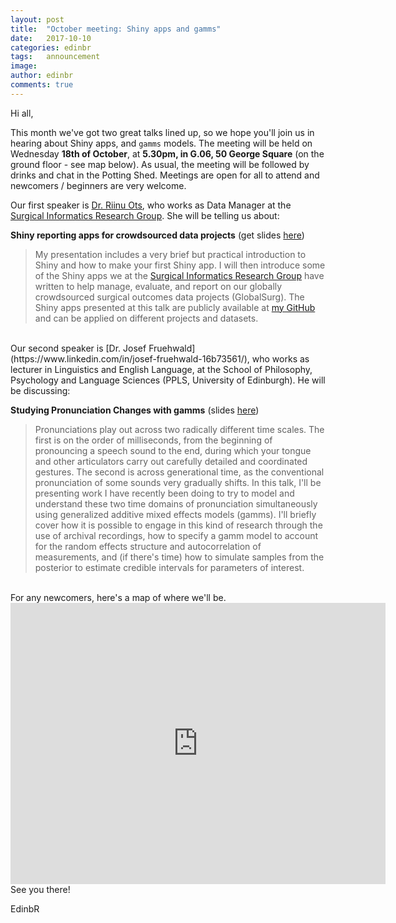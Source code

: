 ```yaml
---
layout: post
title:  "October meeting: Shiny apps and gamms"
date:   2017-10-10
categories: edinbr
tags:   announcement
image:
author: edinbr
comments: true
---
```


Hi all, 

This month we've got two great talks lined up, so we hope you'll join us in hearing about Shiny apps, and `gamms` models. The meeting will be held on Wednesday **18th of October**, at **5.30pm, in G.06, 50 George Square** (on the ground floor - see map below). As usual, the meeting will be followed by drinks and chat in the Potting Shed. Meetings are open for all to attend and newcomers / beginners are very welcome.


Our first speaker is [Dr. Riinu Ots](https://www.linkedin.com/in/riinu-ots-18860140/), who works as Data Manager at the [Surgical Informatics Research Group](http://surgicalinformatics.org/). She will be telling us about:

**Shiny reporting apps for crowdsourced data projects** (get slides [here](https://github.com/EdinbR/edinbr-talks/blob/master/2017-10-18/edinbr_october_riinu_ots.pdf))

> My presentation includes a very brief but practical introduction to Shiny and how to make your first Shiny app. I will then introduce some of the Shiny apps we at the [Surgical Informatics Research Group](http://surgicalinformatics.org/) have written to help manage, evaluate, and report on our globally crowdsourced surgical outcomes data projects (GlobalSurg). The Shiny apps presented at this talk are publicly available at [my GitHub](https://github.com/riinuots/) and can be applied on different projects and datasets.

<br>
Our second speaker is [Dr. Josef Fruehwald](https://www.linkedin.com/in/josef-fruehwald-16b73561/), who works as lecturer in Linguistics and English Language, at the School of Philosophy, Psychology and Language Sciences (PPLS, University of Edinburgh). He will be discussing:

**Studying Pronunciation Changes with gamms** (slides [here](https://github.com/EdinbR/edinbr-talks/raw/master/2017-10-18/JosefFruehwald_StudyingPronunciationChangesWithGamms.html.zip))

> Pronunciations play out across two radically different time scales. The first is on the order of milliseconds, from the beginning of pronouncing a speech sound to the end, during which your tongue and other articulators carry out carefully detailed and coordinated gestures. The second is across generational time, as the conventional pronunciation of some sounds very gradually shifts. In this talk, I'll be presenting work I have recently been doing to try to model and understand these two time domains of pronunciation simultaneously using generalized additive mixed effects models (gamms). I'll briefly cover how it is possible to engage in this kind of research through the use of archival recordings, how to specify a gamm model to account for the random effects structure and autocorrelation of measurements, and (if there's time) how to simulate samples from the posterior to estimate credible intervals for parameters of interest.



<br>
For any newcomers, here's a map of where we'll be.

<iframe src="https://www.google.com/maps/embed?pb=!1m18!1m12!1m3!1d2234.322534985958!2d-3.189318484062028!3d55.94378148060493!2m3!1f0!2f0!3f0!3m2!1i1024!2i768!4f13.1!3m3!1m2!1s0x4887c7839e9c711d%3A0x998c11ef90792a87!2s50+George+Square%2C+Edinburgh+EH8+9JU!5e0!3m2!1sen!2suk!4v1507753067487" width="600" height="450" frameborder="0" style="border:0" allowfullscreen></iframe>

<br>
See you there!

EdinbR
